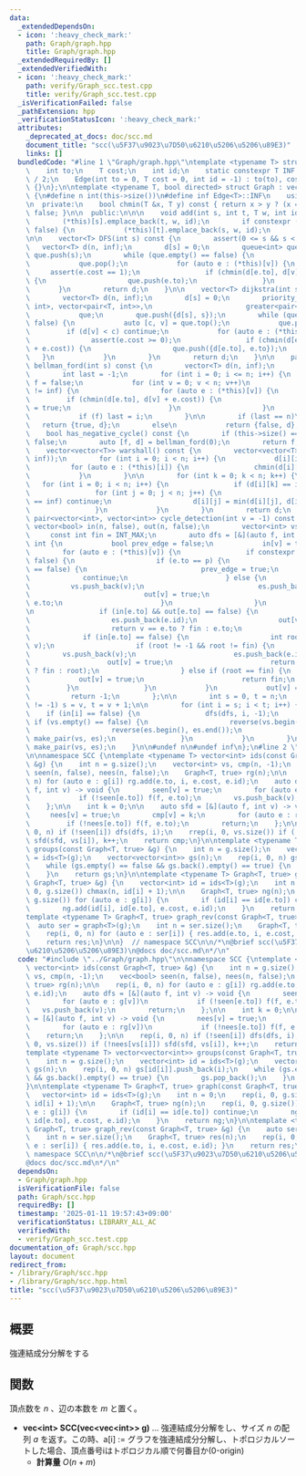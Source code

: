 ```yaml
---
data:
  _extendedDependsOn:
  - icon: ':heavy_check_mark:'
    path: Graph/graph.hpp
    title: Graph/graph.hpp
  _extendedRequiredBy: []
  _extendedVerifiedWith:
  - icon: ':heavy_check_mark:'
    path: verify/Graph_scc.test.cpp
    title: verify/Graph_scc.test.cpp
  _isVerificationFailed: false
  _pathExtension: hpp
  _verificationStatusIcon: ':heavy_check_mark:'
  attributes:
    _deprecated_at_docs: doc/scc.md
    document_title: "scc(\u5F37\u9023\u7D50\u6210\u5206\u5206\u89E3)"
    links: []
  bundledCode: "#line 1 \"Graph/graph.hpp\"\ntemplate <typename T> struct Edge {\n\
    \    int to;\n    T cost;\n    int id;\n    static constexpr T INF = numeric_limits<T>::max()\
    \ / 2;\n    Edge(int to = 0, T cost = 0, int id = -1) : to(to), cost(cost), id(id)\
    \ {}\n};\n\ntemplate <typename T, bool directed> struct Graph : vector<vector<Edge<T>>>\
    \ {\n#define n int(this->size())\n#define inf Edge<T>::INF\n    using vector<vector<Edge<T>>>::vector;\n\
    \n  private:\n    bool chmin(T &x, T y) const { return x > y ? (x = y, true) :\
    \ false; }\n\n  public:\n\n\n    void add(int s, int t, T w, int id = -1) {\n\
    \        (*this)[s].emplace_back(t, w, id);\n        if constexpr (directed ==\
    \ false) {\n            (*this)[t].emplace_back(s, w, id);\n        }\n    }\n\
    \n\n    vector<T> DFS(int s) const {\n        assert(0 <= s && s < n);\n     \
    \   vector<T> d(n, inf);\n        d[s] = 0;\n        queue<int> que;\n       \
    \ que.push(s);\n        while (que.empty() == false) {\n            int v = que.front();\n\
    \            que.pop();\n            for (auto e : (*this)[v]) {\n           \
    \     assert(e.cost == 1);\n                if (chmin(d[e.to], d[v] + e.cost))\
    \ {\n                    que.push(e.to);\n                }\n            }\n \
    \       }\n        return d;\n    }\n\n    vector<T> dijkstra(int s) const {\n\
    \        vector<T> d(n, inf);\n        d[s] = 0;\n        priority_queue<pair<T,\
    \ int>, vector<pair<T, int>>,\n                       greater<pair<T, int>>>\n\
    \            que;\n        que.push({d[s], s});\n        while (que.empty() ==\
    \ false) {\n            auto [c, v] = que.top();\n            que.pop();\n   \
    \         if (d[v] < c) continue;\n            for (auto e : (*this)[v]) {\n \
    \               assert(e.cost >= 0);\n                if (chmin(d[e.to], d[v]\
    \ + e.cost)) {\n                    que.push({d[e.to], e.to});\n             \
    \   }\n            }\n        }\n        return d;\n    }\n\n    pair<bool, vector<T>>\
    \ bellman_ford(int s) const {\n        vector<T> d(n, inf);\n        d[s] = 0;\n\
    \        int last = -1;\n        for (int i = 0; i <= n; i++) {\n            bool\
    \ f = false;\n            for (int v = 0; v < n; v++)\n                if (d[v]\
    \ != inf) {\n                    for (auto e : (*this)[v]) {\n               \
    \         if (chmin(d[e.to], d[v] + e.cost)) {\n                            f\
    \ = true;\n                        }\n                    }\n                }\n\
    \            if (f) last = i;\n        }\n\n        if (last == n)\n         \
    \   return {true, d};\n        else\n            return {false, d};\n    }\n\n\
    \    bool has_negative_cycle() const {\n        if (this->size() == 0) return\
    \ false;\n        auto [f, d] = bellman_ford(0);\n        return f;\n    }\n\n\
    \    vector<vector<T>> warshall() const {\n        vector<vector<T>> d(n, vector<T>(n,\
    \ inf));\n        for (int i = 0; i < n; i++) {\n            d[i][i] = 0;\n  \
    \          for (auto e : (*this)[i]) {\n                chmin(d[i][e.to], e.cost);\n\
    \            }\n        }\n\n        for (int k = 0; k < n; k++) {\n         \
    \   for (int i = 0; i < n; i++) {\n                if (d[i][k] == inf) continue;\n\
    \                for (int j = 0; j < n; j++) {\n                    if (d[k][j]\
    \ == inf) continue;\n                    d[i][j] = min(d[i][j], d[i][k] + d[k][j]);\n\
    \                }\n            }\n        }\n        return d;\n    }\n\n   \
    \ pair<vector<int>, vector<int>> cycle_detection(int v = -1) const {\n       \
    \ vector<bool> in(n, false), out(n, false);\n        vector<int> vs, es;\n   \
    \     const int fin = INT_MAX;\n        auto dfs = [&](auto f, int v, int p) ->\
    \ int {\n            bool prev_edge = false;\n            in[v] = true;\n    \
    \        for (auto e : (*this)[v]) {\n                if constexpr (directed ==\
    \ false) {\n                    if (e.to == p) {\n                        if (prev_edge\
    \ == false) {\n                            prev_edge = true;\n               \
    \             continue;\n                        } else {\n                  \
    \          vs.push_back(v);\n                            es.push_back(e.id);\n\
    \                            out[v] = true;\n                            return\
    \ e.to;\n                        }\n                    }\n                }\n\
    \n                if (in[e.to] && out[e.to] == false) {\n                    vs.push_back(v);\n\
    \                    es.push_back(e.id);\n                    out[v] = true;\n\
    \                    return v == e.to ? fin : e.to;\n                }\n\n   \
    \             if (in[e.to] == false) {\n                    int root = f(f, e.to,\
    \ v);\n                    if (root != -1 && root != fin) {\n                \
    \        vs.push_back(v);\n                        es.push_back(e.id);\n     \
    \                   out[v] = true;\n                        return (v == root\
    \ ? fin : root);\n                    } else if (root == fin) {\n            \
    \            out[v] = true;\n                        return fin;\n           \
    \         }\n                }\n            }\n            out[v] = true;\n  \
    \          return -1;\n        };\n\n        int s = 0, t = n;\n        if (v\
    \ != -1) s = v, t = v + 1;\n\n        for (int i = s; i < t; i++) {\n        \
    \    if (in[i] == false) {\n                dfs(dfs, i, -1);\n               \
    \ if (vs.empty() == false) {\n                    reverse(vs.begin(), vs.end());\n\
    \                    reverse(es.begin(), es.end());\n                    return\
    \ make_pair(vs, es);\n                }\n            }\n        }\n        return\
    \ make_pair(vs, es);\n    }\n\n#undef n\n#undef inf\n};\n#line 2 \"Graph/scc.hpp\"\
    \n\nnamespace SCC {\ntemplate <typename T> vector<int> ids(const Graph<T, true>\
    \ &g) {\n    int n = g.size();\n    vector<int> vs, cmp(n, -1);\n    vec<bool>\
    \ seen(n, false), nees(n, false);\n    Graph<T, true> rg(n);\n\n    rep(i, 0,\
    \ n) for (auto e : g[i]) rg.add(e.to, i, e.cost, e.id);\n    auto dfs = [&](auto\
    \ f, int v) -> void {\n        seen[v] = true;\n        for (auto e : g[v])\n\
    \            if (!seen[e.to]) f(f, e.to);\n        vs.push_back(v);\n        return;\n\
    \    };\n\n    int k = 0;\n\n    auto sfd = [&](auto f, int v) -> void {\n   \
    \     nees[v] = true;\n        cmp[v] = k;\n        for (auto e : rg[v])\n   \
    \         if (!nees[e.to]) f(f, e.to);\n        return;\n    };\n\n    rep(i,\
    \ 0, n) if (!seen[i]) dfs(dfs, i);\n    rrep(i, 0, vs.size()) if (!nees[vs[i]])\
    \ sfd(sfd, vs[i]), k++;\n    return cmp;\n}\n\ntemplate <typename T> vector<vector<int>>\
    \ groups(const Graph<T, true> &g) {\n    int n = g.size();\n    vector<int> id\
    \ = ids<T>(g);\n    vector<vector<int>> gs(n);\n    rep(i, 0, n) gs[id[i]].push_back(i);\n\
    \    while (gs.empty() == false && gs.back().empty() == true) {\n        gs.pop_back();\n\
    \    }\n    return gs;\n}\n\ntemplate <typename T> Graph<T, true> graph(const\
    \ Graph<T, true> &g) {\n    vector<int> id = ids<T>(g);\n    int n = 0;\n    rep(i,\
    \ 0, g.size()) chmax(n, id[i] + 1);\n\n    Graph<T, true> ng(n);\n    rep(i, 0,\
    \ g.size()) for (auto e : g[i]) {\n        if (id[i] == id[e.to]) continue;\n\
    \        ng.add(id[i], id[e.to], e.cost, e.id);\n    }\n    return ng;\n}\n\n\
    template <typename T> Graph<T, true> graph_rev(const Graph<T, true> &g) {\n  \
    \  auto ser = graph<T>(g);\n    int n = ser.size();\n    Graph<T, true> res(n);\n\
    \    rep(i, 0, n) for (auto e : ser[i]) { res.add(e.to, i, e.cost, e.id); }\n\
    \    return res;\n}\n\n}  // namespace SCC\n\n/*\n@brief scc(\u5F37\u9023\u7D50\
    \u6210\u5206\u5206\u89E3)\n@docs doc/scc.md\n*/\n"
  code: "#include \"../Graph/graph.hpp\"\n\nnamespace SCC {\ntemplate <typename T>\
    \ vector<int> ids(const Graph<T, true> &g) {\n    int n = g.size();\n    vector<int>\
    \ vs, cmp(n, -1);\n    vec<bool> seen(n, false), nees(n, false);\n    Graph<T,\
    \ true> rg(n);\n\n    rep(i, 0, n) for (auto e : g[i]) rg.add(e.to, i, e.cost,\
    \ e.id);\n    auto dfs = [&](auto f, int v) -> void {\n        seen[v] = true;\n\
    \        for (auto e : g[v])\n            if (!seen[e.to]) f(f, e.to);\n     \
    \   vs.push_back(v);\n        return;\n    };\n\n    int k = 0;\n\n    auto sfd\
    \ = [&](auto f, int v) -> void {\n        nees[v] = true;\n        cmp[v] = k;\n\
    \        for (auto e : rg[v])\n            if (!nees[e.to]) f(f, e.to);\n    \
    \    return;\n    };\n\n    rep(i, 0, n) if (!seen[i]) dfs(dfs, i);\n    rrep(i,\
    \ 0, vs.size()) if (!nees[vs[i]]) sfd(sfd, vs[i]), k++;\n    return cmp;\n}\n\n\
    template <typename T> vector<vector<int>> groups(const Graph<T, true> &g) {\n\
    \    int n = g.size();\n    vector<int> id = ids<T>(g);\n    vector<vector<int>>\
    \ gs(n);\n    rep(i, 0, n) gs[id[i]].push_back(i);\n    while (gs.empty() == false\
    \ && gs.back().empty() == true) {\n        gs.pop_back();\n    }\n    return gs;\n\
    }\n\ntemplate <typename T> Graph<T, true> graph(const Graph<T, true> &g) {\n \
    \   vector<int> id = ids<T>(g);\n    int n = 0;\n    rep(i, 0, g.size()) chmax(n,\
    \ id[i] + 1);\n\n    Graph<T, true> ng(n);\n    rep(i, 0, g.size()) for (auto\
    \ e : g[i]) {\n        if (id[i] == id[e.to]) continue;\n        ng.add(id[i],\
    \ id[e.to], e.cost, e.id);\n    }\n    return ng;\n}\n\ntemplate <typename T>\
    \ Graph<T, true> graph_rev(const Graph<T, true> &g) {\n    auto ser = graph<T>(g);\n\
    \    int n = ser.size();\n    Graph<T, true> res(n);\n    rep(i, 0, n) for (auto\
    \ e : ser[i]) { res.add(e.to, i, e.cost, e.id); }\n    return res;\n}\n\n}  //\
    \ namespace SCC\n\n/*\n@brief scc(\u5F37\u9023\u7D50\u6210\u5206\u5206\u89E3)\n\
    @docs doc/scc.md\n*/\n"
  dependsOn:
  - Graph/graph.hpp
  isVerificationFile: false
  path: Graph/scc.hpp
  requiredBy: []
  timestamp: '2025-01-11 19:57:43+09:00'
  verificationStatus: LIBRARY_ALL_AC
  verifiedWith:
  - verify/Graph_scc.test.cpp
documentation_of: Graph/scc.hpp
layout: document
redirect_from:
- /library/Graph/scc.hpp
- /library/Graph/scc.hpp.html
title: "scc(\u5F37\u9023\u7D50\u6210\u5206\u5206\u89E3)"
---
```

## 概要
強連結成分分解をする

## 関数
頂点数を $n$ 、辺の本数を $m$ と置く。
- **vec\<int\> SCC(vec\<vec\<int\>\> g)** ... 強連結成分分解をし、サイズ $n$ の配列 $a$ を返す。この時、a[i] := グラフを強連結成分分解し、トポロジカルソートした場合、頂点番号iはトポロジカル順で何番目か(0-origin)
    - **計算量** $O(n + m)$

    

